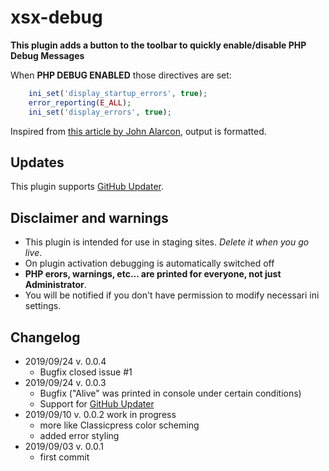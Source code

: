 # xsx-debug
**This plugin adds a button to the toolbar to quickly enable/disable PHP Debug Messages**

When **PHP DEBUG ENABLED** those directives are set:
```php
	ini_set('display_startup_errors', true);
	error_reporting(E_ALL);
	ini_set('display_errors', true);
```

Inspired from [this article by John Alarcon](https://codepotent.com/improved-php-error-reporting-in-classicpress/), output is formatted.

## Updates
This plugin supports [GitHub Updater](https://github.com/afragen/github-updater).

## Disclaimer and warnings
- This plugin is intended for use in staging sites. *Delete it when you go live*.
- On plugin activation debugging is automatically switched off
- **PHP erors, warnings, etc... are printed for everyone, not just Administrator**.
- You will be notified if you don't have permission to modify necessari ini settings.

## Changelog
* 2019/09/24 v. 0.0.4
  * Bugfix closed issue #1
* 2019/09/24 v. 0.0.3
  * Bugfix ("Alive" was printed in console under certain conditions)
  * Support for [GitHub Updater](https://github.com/afragen/github-updater)
* 2019/09/10 v. 0.0.2 work in progress
  * more like Classicpress color scheming
  * added error styling
* 2019/09/03 v. 0.0.1
  * first commit
